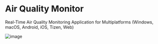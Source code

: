 # Air Quality Monitor
Real-Time Air Quality Monitoring Application for Multiplatforms (Windows, macOS, Android, iOS, Tizen, Web)

![image](https://github.com/gokulnathanperumal/AirQualityMonitor/assets/72061169/09abbac4-ecbd-4c03-8a60-016e33b7f614)
